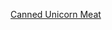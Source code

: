 ---
layout: post
wordpress_id: 570
wordpress_url: http://noesbueno.com/archives/570
date: '2010-04-16 16:57:17 -0500'
date_gmt: '2010-04-16 21:57:17 -0500'
body: |
  <p><a href="http://www.lostateminor.com/2010/04/17/canned-unicorn-meat/">Canned Unicorn Meat</a></p>
---